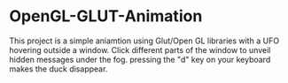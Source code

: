 # OpenGL-GLUT-Animation
This project is a simple aniamtion using Glut/Open GL libraries with a UFO hovering outside a window.
Click different parts of the window to unveil hidden messages under the fog.
pressing the "d" key on your keyboard makes the duck disappear.
